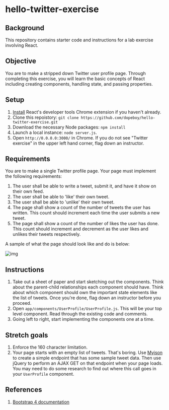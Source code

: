 # hello-twitter-exercise

## Background

This repository contains starter code and instructions for a lab exercise involving React.

## Objective

You are to make a stripped down Twitter user profile page. Through completing this exercise, you will learn the basic concepts of React including creating components, handling state, and passing properties. 

## Setup

1. [Install](https://chrome.google.com/webstore/detail/react-developer-tools/fmkadmapgofadopljbjfkapdkoienihi?hl=en) React's developer tools Chrome extension if you haven't already. 
2. Clone this repoistory: ``git clone https://github.com/dopeboy/hello-twitter-exercise.git``
2. Download the necessary Node packages: ``npm install``
3. Launch a local instance: ``node server.js``.
4. Open `http://0.0.0.0:3000/` in Chrome. If you do not see "Twitter exercise" in the upper left hand corner, flag down an instructor.

## Requirements

You are to make a single Twitter profile page. Your page must implement the following requirements:

1. The user shall be able to write a tweet, submit it, and have it show on their own feed.
2. The user shall be able to 'like' their own tweet.
3. The user shall be able to 'unlike' their own tweet.
4. The page shall show a count of the number of tweets the user has written. This count should increment each time the user submits a new tweet.
5. The page shall show a count of the number of likes the user has done. This count should increment and decrement as the user likes and unlikes their tweets respectively. 

A sample of what the page should look like and do is below:

![img](http://i.imgur.com/ydeszHc.gif)

## Instructions

1. Take out a sheet of paper and start sketching out the components. Think about the parent-child relationships each component should have. Think about which component should own the important state elements like the list of tweets. Once you're done, flag down an instructor before you proceed.
2. Open `app/components/UserProfile/UserProfile.js`. This will be your top level component. Read through the existing code and comments.
3. Going left to right, start implementing the components one at a time. 

## Stretch goals

1. Enforce the 160 character limitation. 
2. Your page starts with an empty list of tweets. That's boring. Use [Myjson](http://myjson.com/) to create a simple endpoint that has some sample tweet data. Then use jQuery to perform an AJAX GET on that endpoint when your page loads. You may need to do some research to find out where this call goes in your `UserProfile` component. 

## References
1. [Bootstrap 4 documentation](v4-alpha.getbootstrap.com)
